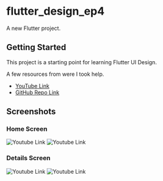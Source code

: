 # flutter_design_ep4

A new Flutter project.

## Getting Started

This project is a starting point for learning Flutter UI Design.

A few resources from were I took help.

- [YouTube Link](https://youtu.be/0i92pBJBpiw)
- [GitHub Repo Link](https://github.com/sopheamen007/app.mobile.ubereats-clone-app-ui)

## Screenshots

### Home Screen
![Youtube Link](assets/images/1.PNG)
![Youtube Link](assets/images/2.PNG)

### Details Screen
![Youtube Link](assets/images/3.PNG)
![Youtube Link](assets/images/4.PNG)

